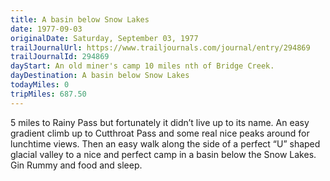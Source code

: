 ```yaml
---
title: A basin below Snow Lakes
date: 1977-09-03
originalDate: Saturday, September 03, 1977
trailJournalUrl: https://www.trailjournals.com/journal/entry/294869
trailJournalId: 294869
dayStart: An old miner's camp 10 miles nth of Bridge Creek.
dayDestination: A basin below Snow Lakes
todayMiles: 0
tripMiles: 687.50
---
```

5 miles to Rainy Pass but fortunately it didn’t live up to its name. An easy gradient climb up to Cutthroat Pass and some real nice peaks around for lunchtime views. Then an easy walk along the side of a perfect “U” shaped glacial valley to a nice and perfect camp in a basin below the Snow Lakes. Gin Rummy and food and sleep.

